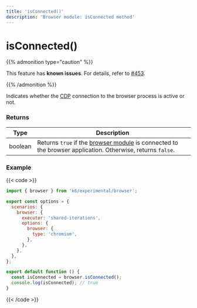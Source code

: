 ```yaml
---
title: 'isConnected()'
description: 'Browser module: isConnected method'
---
```


# isConnected()

{{% admonition type="caution" %}}

This feature has **known issues**.
For details, refer to [#453](https://github.com/grafana/xk6-browser/issues/453).

{{% /admonition %}}

Indicates whether the [CDP](https://chromedevtools.github.io/devtools-protocol/) connection to the browser process is active or not.

### Returns

| Type    | Description                                                                                                                                                                                  |
| ------- | -------------------------------------------------------------------------------------------------------------------------------------------------------------------------------------------- |
| boolean | Returns `true` if the [browser module](https://grafana.com/docs/k6/<K6_VERSION>/javascript-api/k6-experimental/browser) is connected to the browser application. Otherwise, returns `false`. |

### Example

{{< code >}}

```javascript
import { browser } from 'k6/experimental/browser';

export const options = {
  scenarios: {
    browser: {
      executor: 'shared-iterations',
      options: {
        browser: {
          type: 'chromium',
        },
      },
    },
  },
};

export default function () {
  const isConnected = browser.isConnected();
  console.log(isConnected); // true
}
```

{{< /code >}}
